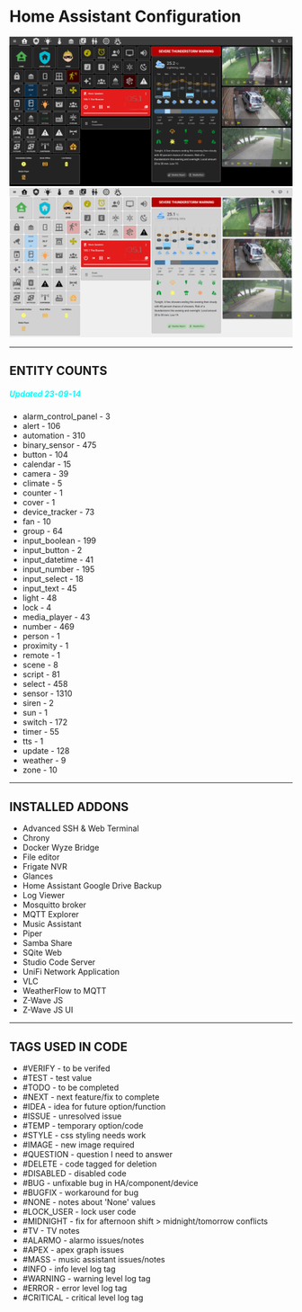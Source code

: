 # Home Assistant Configuration

![Home](https://github.com/jazzyisj/home-assistant-config/blob/master/www/screenshots/browser_home_2023_7_dark.png)
![Home](https://github.com/jazzyisj/home-assistant-config/blob/master/www/screenshots/browser_home_2023_7_light.png)

---

## ENTITY COUNTS

##### <font color='cyan'>Updated 23-09-14</font>

- alarm_control_panel - 3
- alert - 106
- automation - 310
- binary_sensor - 475
- button - 104
- calendar - 15
- camera - 39
- climate - 5
- counter - 1
- cover - 1
- device_tracker - 73
- fan - 10
- group - 64
- input_boolean - 199
- input_button - 2
- input_datetime - 41
- input_number - 195
- input_select - 18
- input_text - 45
- light - 48
- lock - 4
- media_player - 43
- number - 469
- person - 1
- proximity - 1
- remote - 1
- scene - 8
- script - 81
- select - 458
- sensor - 1310
- siren - 2
- sun - 1
- switch - 172
- timer - 55
- tts - 1
- update - 128
- weather - 9
- zone - 10

---

## INSTALLED ADDONS

- Advanced SSH & Web Terminal
- Chrony
- Docker Wyze Bridge
- File editor
- Frigate NVR
- Glances
- Home Assistant Google Drive Backup
- Log Viewer
- Mosquitto broker
- MQTT Explorer
- Music Assistant
- Piper
- Samba Share
- SQite Web
- Studio Code Server
- UniFi Network Application
- VLC
- WeatherFlow to MQTT
- Z-Wave JS
- Z-Wave JS UI

---

## TAGS USED IN CODE

- #VERIFY - to be verifed
- #TEST - test value
- #TODO - to be completed
- #NEXT - next feature/fix to complete
- #IDEA - idea for future option/function
- #ISSUE - unresolved issue
- #TEMP - temporary option/code
- #STYLE - css styling needs work
- #IMAGE - new image required
- #QUESTION - question I need to answer
- #DELETE - code tagged for deletion
- #DISABLED - disabled code
- #BUG - unfixable bug in HA/component/device
- #BUGFIX - workaround for bug
- #NONE - notes about 'None' values
- #LOCK_USER - lock user code
- #MIDNIGHT - fix for afternoon shift > midnight/tomorrow conflicts
- #TV - TV notes
- #ALARMO - alarmo issues/notes
- #APEX - apex graph issues
- #MASS - music assistant issues/notes
- #INFO - info level log tag
- #WARNING - warning level log tag
- #ERROR - error level log tag
- #CRITICAL - critical level log tag
